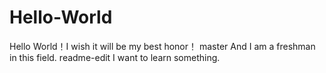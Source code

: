 # Hello-World
Hello World！I wish it will be my best honor！
master
And I am a freshman in this field.
readme-edit
I want to learn something.
